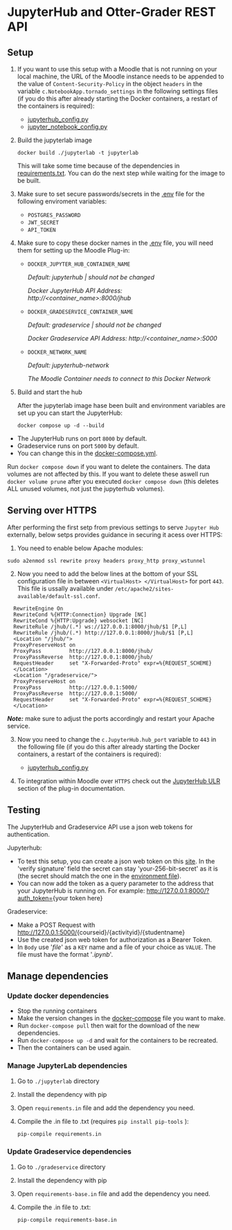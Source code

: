 # JupyterHub and Otter-Grader REST API

## Setup

1. If you want to use this setup with a Moodle that is not running on your local machine, the URL of the Moodle instance needs to be appended to the value of `Content-Security-Policy` in the object `headers` in the variable `c.NotebookApp.tornado_settings` in the following settings files (if you do this after already starting the Docker containers, a restart of the containers is required):

   - [jupyterhub_config.py](./jupyterhub/jupyterhub_config.py?plain=1#L42)
   - [jupyter_notebook_config.py](./jupyterlab/jupyter_notebook_config.py?plain=1#L25)
  
1. Build the jupyterlab image

   ```shell
   docker build ./jupyterlab -t jupyterlab
   ```

   This will take some time because of the dependencies in [requirements.txt](./jupyterlab/requirements.txt).
   You can do the next step while waiting for the image to be built.

1. Make sure to set secure passwords/secrets in the [.env](./.env) file for the following enviroment variables:

   - `POSTGRES_PASSWORD`
   - `JWT_SECRET`
   - `API_TOKEN`

1. Make sure to copy these docker names in the [.env](./.env) file, you will need them for setting up the Moodle Plug-in:

   - `DOCKER_JUPYTER_HUB_CONTAINER_NAME`

      *Default: jupyterhub | should not be changed*

      *Docker JupyterHub API Address: http://&lt;container_name&gt;:8000/jhub*
   - `DOCKER_GRADESERVICE_CONTAINER_NAME`

      *Default: gradeservice | should not be changed*

      *Docker Gradeservice API Address: http://&lt;container_name&gt;:5000*
   - `DOCKER_NETWORK_NAME`

      *Default: jupyterhub-network*

      *The Moodle Container needs to connect to this Docker Network*

1. Build and start the hub

   After the jupyterlab image hase been built and environment variables are set up you can start the JupyterHub:

   ```shell
   docker compose up -d --build
   ```

- The JupyterHub runs on port `8000` by default.
- Gradeservice runs on port `5000` by default.
- You can change this in the [docker-compose.yml](./docker-compose.yml).

Run `docker compose down` if you want to delete the containers. The data volumes are not affected by this. If you want to delete these aswell run `docker volume prune` after you executed `docker compose down` (this deletes ALL unused volumes, not just the jupyterhub volumes).

## Serving over HTTPS

After performing the first setp from previous settings to serve ```Jupyter Hub``` externally, below setps provides guidance in securing it acess over HTTPS:
1. You need to enable below Apache modules:
  ```shell
  sudo a2enmod ssl rewrite proxy headers proxy_http proxy_wstunnel
  ```
2. Now you need to add the below lines at the bottom of your SSL configuration file in between ```<VirtualHost> </VirtualHost>``` for port ```443```. This file is ussally available under ```/etc/apache2/sites-available/default-ssl.conf```.

```shell
  RewriteEngine On
  RewriteCond %{HTTP:Connection} Upgrade [NC]
  RewriteCond %{HTTP:Upgrade} websocket [NC]
  RewriteRule /jhub/(.*) ws://127.0.0.1:8000/jhub/$1 [P,L]
  RewriteRule /jhub/(.*) http://127.0.0.1:8000/jhub/$1 [P,L]
  <Location "/jhub/">
  ProxyPreserveHost on
  ProxyPass         http://127.0.0.1:8000/jhub/
  ProxyPassReverse  http://127.0.0.1:8000/jhub/
  RequestHeader     set "X-Forwarded-Proto" expr=%{REQUEST_SCHEME}
  </Location>
  <Location "/gradeservice/">
  ProxyPreserveHost on
  ProxyPass         http://127.0.0.1:5000/
  ProxyPassReverse  http://127.0.0.1:5000/
  RequestHeader     set "X-Forwarded-Proto" expr=%{REQUEST_SCHEME}
  </Location>
```

***Note:*** make sure to adjust the ports accordingly and restart your Apache service.

3. Now you need to change the ```c.JupyterHub.hub_port``` variable to ```443``` in the following file (if you do this after already starting the Docker containers, a restart of the containers is required):

   - [jupyterhub_config.py](./jupyterhub/jupyterhub_config.py?plain=1#L42)
  
4. To integration within Moodle over ```HTTPS``` check out the [JupyterHub ULR](https://github.com/SE-Stuttgart/moodle-mod_jupyter/blob/main/README.md) section of the plug-in documentation.

## Testing

The JupyterHub and Gradeservice API use a json web tokens for authentication.

Jupyterhub:

- To test this setup, you can create a json web token on this [site](https://jwt.io/#debugger-io).
  In the 'verify signature' field the secret can stay 'your-256-bit-secret' as it is (the secret should match the one in the [environment file](.env)).
- You can now add the token as a query parameter to the address that your JupyterHub is running on.
  For example: <http://127.0.0.1:8000/?auth_token=>{your token here}

Gradeservice:

- Make a POST Request with <http://127.0.0.1:5000/>{courseid}/{activityid}/{studentname}
- Use the created json web token for authorization as a Bearer Token.
- In `Body` use '_file_' as a `KEY` name and a file of your choice as `VALUE`. The file must have the format '_.ipynb_'.

## Manage dependencies

### Update docker dependencies

- Stop the running containers
- Make the version changes in the [docker-compose](docker-compose.yml) file you want to make.
- Run `docker-compose pull` then wait for the download of the new dependencies.
- Run `docker-compose up -d` and wait for the containers to be recreated.
- Then the containers can be used again.

### Manage JupyterLab dependencies

1. Go to `./jupyterlab` directory
1. Install the dependency with pip
1. Open `requirements.in` file and add the dependency you need.
1. Compile the .in file to .txt (requires `pip install pip-tools` ):

   ```sh
   pip-compile requirements.in
   ```

### Update Gradeservice dependencies

1. Go to `./gradeservice` directory
1. Install the dependency with pip
1. Open `requirements-base.in` file and add the dependency you need.
1. Compile the .in file to .txt:

   ```sh
   pip-compile requirements-base.in
   ```
